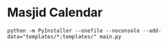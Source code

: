 # Masjid Calendar

```
python -m PyInstaller --onefile --noconsole --add-data="templates/*;templates/" main.py
```
